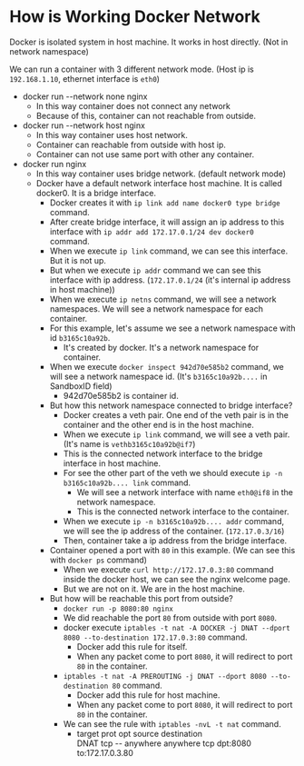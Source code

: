 # How is Working Docker Network
Docker is isolated system in host machine. It works in host directly. (Not in network namespace)

We can run a container with 3 different network mode. (Host ip is `192.168.1.10`, ethernet interface is `eth0`)
- docker run --network none nginx
  - In this way container does not connect any network
  - Because of this, container can not reachable from outside.
- docker run --network host nginx
  - In this way container uses host network.
  - Container can reachable from outside with host ip.
  - Container can not use same port with other any container.
- docker run nginx
  - In this way container uses bridge network. (default network mode)
  - Docker have a default network interface host machine. It is called docker0. It is a bridge interface.
    - Docker creates it with `ip link add name docker0 type bridge` command.
    - After create bridge interface, it will assign an ip address to this interface with `ip addr add 172.17.0.1/24 dev docker0` command.
    - When we execute `ip link` command, we can see this interface. But it is not up.
    - But when we execute `ip addr` command we can see this interface with ip address. (`172.17.0.1/24` (it's internal ip address in host machine))
    - When we execute `ip netns` command, we will see a network namespaces. We will see a network namespace for each container.
    - For this example, let's assume we see a network namespace with id `b3165c10a92b`.
      - It's created by docker. It's a network namespace for container.
    - When we execute `docker inspect 942d70e585b2` command, we will see a network namespace id. (It's `b3165c10a92b....` in SandboxID field)
      - 942d70e585b2 is container id.
    - But how this network namespace connected to bridge interface?
      - Docker creates a veth pair. One end of the veth pair is in the container and the other end is in the host machine.
      - When we execute `ip link` command, we will see a veth pair. (It's name is `vethb3165c10a92b@if7`)
      - This is the connected network interface to the bridge interface in host machine.
      - For see the other part of the veth we should execute `ip -n b3165c10a92b.... link` command.
        - We will see a network interface with name `eth0@if8` in the network namespace.
        - This is the connected network interface to the container.
      - When we execute `ip -n b3165c10a92b.... addr` command, we will see the ip address of the container. (`172.17.0.3/16`)
      - Then, container take a ip address from the bridge interface.
    - Container opened a port with `80` in this example. (We can see this with `docker ps` command)
      - When we execute `curl http://172.17.0.3:80` command inside the docker host, we can see the nginx welcome page.
      - But we are not on it. We are in the host machine.
    - But how will be reachable this port from outside?
      - `docker run -p 8080:80 nginx`
      - We did reachable the port `80` from outside with port `8080`.
      - docker execute `iptables -t nat -A DOCKER -j DNAT --dport 8080 --to-destination 172.17.0.3:80` command.
        - Docker add this rule for itself.
        - When any packet come to port `8080`, it will redirect to port `80` in the container.
      - `iptables -t nat -A PREROUTING -j DNAT --dport 8080 --to-destination 80` command.
        - Docker add this rule for host machine.
        - When any packet come to port `8080`, it will redirect to port `80` in the container.
      - We can see the rule with `iptables -nvL -t nat` command.
        - target     prot opt source               destination         
          DNAT       tcp  --  anywhere             anywhere             tcp dpt:8080 to:172.17.0.3.80
